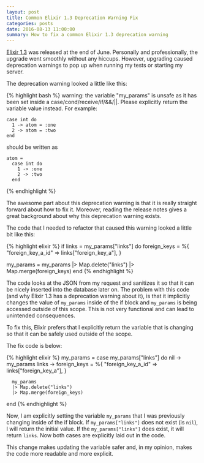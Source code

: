 ```yaml
---
layout: post
title: Common Elixir 1.3 Deprecation Warning Fix
categories: posts
date: 2016-08-13 11:00:00
summary: How to fix a common Elixir 1.3 deprecation warning
---
```


[Elixir 1.3](http://elixir-lang.org/blog/2016/06/21/elixir-v1-3-0-released/)
was released at the end of June. Personally and professionally, the upgrade went
smoothly without any hiccups. However, upgrading caused deprecation warnings to pop up
when running my tests or starting my server.

The deprecation warning looked a little like this:

{% highlight bash %}
warning: the variable "my_params" is unsafe as
it has been set inside a case/cond/receive/if/&&/||.
Please explicitly return the variable value instead.
For example:

    case int do
      1 -> atom = :one
      2 -> atom = :two
    end

should be written as

    atom =
      case int do
        1 -> :one
        2 -> :two
      end
{% endhighlight %}

The awesome part about this deprecation warning is that it is really straight
forward about how to fix it. Moreover, reading the release notes gives a great
background about why this deprecation warning exists.

The code that I needed to refactor that caused this warning looked a little bit like this:

{% highlight elixir %}
if links = my_params["links"] do
  foreign_keys = %{
    "foreign_key_a_id" => links["foreign_key_a"],
  }

  my_params =
    my_params
    |> Map.delete("links")
    |> Map.merge(foreign_keys)
end
{% endhighlight %}

The code looks at the JSON from my request and sanitizes it so that it can be
nicely inserted into the database later on. The problem with this code (and why Elixir 1.3 has
a deprecation warning about it), is that it implicitly changes the value of `my_params`
inside of the if block and `my_params` is being accessed outside of this scope.
This is not very functional and can lead to unintended consequences.

To fix this, Elixir prefers that I explicitly return the variable that is changing
so that it can be safely used outside of the scope.

The fix code is below:

{% highlight elixir %}
my_params =
  case my_params["links"] do
    nil ->
      my_params
    links ->
      foreign_keys = %{
        "foreign_key_a_id" => links["foreign_key_a"],
      }

      my_params
      |> Map.delete("links")
      |> Map.merge(foreign_keys)
  end
{% endhighlight %}

Now, I am explicitly setting the variable `my_params` that I was previously changing inside of
the if block. If `my_params["links"]` does not exist (is `nil`), I will return the initial value.
If the `my_params["links"]` does exist, it will return `links`. Now both cases
are explicitly laid out in the code.

This change makes updating the variable safer and, in my opinion, makes the code
more readable and more explicit.
